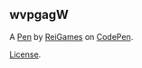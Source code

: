 wvpgagW
-------


A [Pen](https://codepen.io/ReiGames/pen/wvpgagW) by [ReiGames](https://codepen.io/ReiGames) on [CodePen](https://codepen.io).

[License](https://codepen.io/license/pen/wvpgagW).